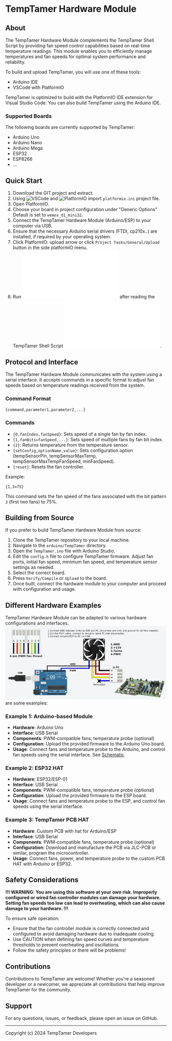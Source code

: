 # TempTamer Hardware Module

## About

The TempTamer Hardware Module complements the TempTamer Shell Script by providing fan speed control capabilities based on real-time
temperature readings. This module enables you to efficiently manage temperatures and fan speeds for optimal system performance and reliability.

To build and upload TempTamer, you will use one of these tools:

- Arduino IDE
- VSCode with PlatformIO

TempTamer is optimized to build with the PlatformIO IDE extension for Visual Studio Code. You can also build TempTamer using the Arduino IDE.

### Supported Boards

The following boards are currently supported by TempTamer:

- Arduino Uno
- Arduino Nano
- Arduino Mega
- ESP32
- ESP8266
- ...

## Quick Start

1. Download the GIT project and extract.
2. Using ![VSCode](https://code.visualstudio.com/download) and ![PlatformIO](https://platformio.org/install/ide?install=vscode) import `platformio.ini` project file.
3. Open PlatformIO.
4. Choose your board in project configuration under "Generic Options" Default is set to `wemos_d1_mini32`.
5. Connect the TempTamer Hardware Module (Arduino/ESP) to your computer via USB.
6. Ensure that the necessary Arduino serial drivers (FTDI, cp210x..) are installed, if required by your operating system.
7. Click PlatformIO: upload arrow or click `Project Tasks/General/Upload` button in the side platformIO menu.
8. Run ![tempTamer.sh](src/linux/tempTamer.sh) after reading the TempTamer Shell Script ![Readme](src/linux/README.md).

## Protocol and Interface

The TempTamer Hardware Module communicates with the system using a serial interface. It accepts commands in a specific format to adjust
fan speeds based on temperature readings received from the system.

### Command Format

```
{command,parameter1,parameter2,...}
```

### Commands

- `{0,fanIndex,fanSpeed}`: Sets speed of a single fan by fan index.
- `{1,fanBits=fanSpeed,...}`: Sets speed of multiple fans by fan bit index.
- `{2}`: Returns temperature from the temperature sensor.
- `{setConfig,optionName,value}`: Sets configuration option (tempSensorPin, tempSensorMaxTemp, tempSensorMaxTempFanSpeed, minFanSpeed).
- `{reset}`: Resets the fan controller.

Example:

```
{1,3=75}
```

This command sets the fan speed of the fans associated with the bit pattern `3` (first two fans) to 75%.

## Building from Source

If you prefer to build TempTamer Hardware Module from source:

1. Clone the TempTamer repository to your local machine.
2. Navigate to the `arduino/TempTamer` directory.
3. Open the `TempTamer.ino` file with Arduino Studio.
4. Edit the `config.h` file to configure TempTamer firmware. Adjust fan ports, initial fan speed, minimum fan speed, and temperature sensor settings as needed.
5. Select the correct board.
6. Press `Verify/Compile` or `Upload` to the board.
7. Once built, connect the hardware module to your computer and proceed with configuration and usage.

## Different Hardware Examples

TempTamer Hardware Module can be adapted to various hardware configurations and interfaces. ![Here](src/arduino/TempTamer_Circuit_Schematic.png) are some examples:

### Example 1: Arduino-based Module

- **Hardware**: Arduino Uno
- **Interface**: USB Serial
- **Components**: PWM-compatible fans, temperature probe (optional)
- **Configuration**: Upload the provided firmware to the Arduino Uno board.
- **Usage**: Connect fans and temperature probe to the Arduino, and control fan speeds using the serial interface. See [Schematic](src/arduino/TempTamer_Circuit_Schematic.png).

### Example 2: ESP32 HAT

- **Hardware**: ESP32/ESP-01
- **Interface**: USB Serial
- **Components**: PWM-compatible fans, temperature probe (optional)
- **Configuration**: Upload the provided firmware to the ESP board.
- **Usage**: Connect fans and temperature probe to the ESP, and control fan speeds using the serial interface.

### Example 3: TempTamer PCB HAT

- **Hardware**: Custom PCB with hat for Arduino/ESP
- **Interface**: USB Serial
- **Components**: PWM-compatible fans, temperature probe (optional)
- **Configuration**: Download and manufacture the PCB via JLC-PCB or similar, program the microcontroller.
- **Usage**: Connect fans, power, and temperature probe to the custom PCB HAT with Arduino or ESP32.


## Safety Considerations

**!!! WARNING: You are using this software at your own risk. Improperly configured or wired fan controller modules can damage your
hardware. Setting fan speeds too low can lead to overheating, which can also cause damage to your hardware. !!!**

To ensure safe operation:

- Ensure that the fan controller module is correctly connected and configured to avoid damaging hardware due to inadequate cooling.
- Use CAUTION when defining fan speed curves and temperature thresholds to prevent overheating and oscillations.
- Follow the safety principles or there will be problems!

## Contributions

Contributions to TempTamer are welcome!
Whether you're a seasoned developer or a newcomer, we appreciate all contributions that help improve TempTamer for the community.

## Support

For any questions, issues, or feedback, please open an issue on GitHub.

---
Copyright (c) 2024 TempTamer Developers
